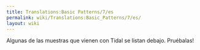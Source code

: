 ```yaml
---
title: Translations:Basic Patterns/7/es
permalink: wiki/Translations:Basic_Patterns/7/es/
layout: wiki
---
```


Algunas de las muestras que vienen con Tidal se listan debajo.
Pruébalas!
